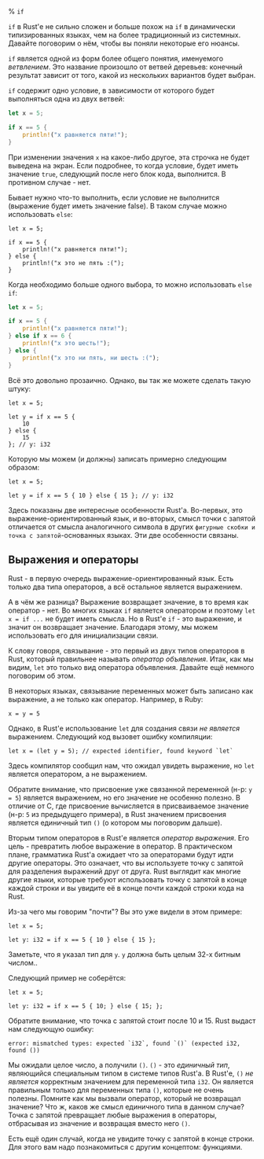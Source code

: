 % `if`

`if` в Rust'е не сильно сложен и больше похож на `if` в динамически 
типизированных языках, чем на более традиционный из системных. Давайте 
поговорим о нём, чтобы вы поняли некоторые его нюансы.

`if` является одной из форм более общего понятия, именуемого *ветвлением*.
Это название произошло от ветвей деревьев: конечный результат зависит от того, 
какой из нескольких вариантов будет выбран.

`if` содержит одно условие, в зависимости от которого будет выполняться одна из 
двух ветвей:

```rust
let x = 5;

if x == 5 {
    println!("x равняется пяти!");
}
```

При изменении значения `x` на какое-либо другое, эта строчка не будет выведена 
на экран.
Если подробнее, то когда условие, будет иметь значение `true`, следующий после 
него блок кода, выполнится. В противном случае - нет.

Бывает нужно что-то выполнить, если условие не выполнится (выражение будет иметь 
значение false). В таком случае можно использовать `else`:

```{rust}
let x = 5;

if x == 5 {
    println!("x равняется пяти!");
} else {
    println!("x это не пять :(");
}
```

Когда необходимо больше одного выбора, то можно использовать `else if`:

```rust
let x = 5;

if x == 5 {
    println!("x равняется пяти!");
} else if x == 6 {
    println!("x это шесть!");
} else {
    println!("x это ни пять, ни шесть :(");
}
```

Всё это довольно прозаично. Однако, вы так же можете сделать такую штуку:

```{rust}
let x = 5;

let y = if x == 5 {
    10
} else {
    15
}; // y: i32
```

Которую мы можем (и должны) записать примерно следующим образом:

```{rust}
let x = 5;

let y = if x == 5 { 10 } else { 15 }; // y: i32
```

Здесь показаны две интересные особенности Rust'а. Во-первых, это выражение-ориентированный 
язык, и во-вторых, смысл точки с запятой отличается от смысла аналогичного символа 
в других `фигурные скобки и точка с запятой`-основанных языках. Эти две 
особенности связаны.

## Выражения и операторы

Rust - в первую очередь выражение-ориентированный язык. Есть только два типа
операторов, а всё остальное является выражением.

А в чём же разница? Выражение возвращает значение, в то время как оператор - нет.
Во многих языках `if` является оператором и поэтому `let x = if ...` не будет 
иметь смысла. Но в Rust'е `if` - это выражение, и значит он возвращает значение. 
Благодаря этому, мы можем использовать его для инициализации связи.

К слову говоря, связывание - это первый из двух типов операторов в Rust, который
правильнее называть *оператор объявления*. Итак, как мы видим, `let` это только 
вид оператора объявления. Давайте ещё немного поговорим об этом.

В некоторых языках, связывание переменных может быть записано как выражение, а не
только как оператор. Например, в Ruby:

```{ruby}
x = y = 5
```

Однако, в Rust'е использование `let` для создания связи _не является_ выражением.
Следующий код вызовет ошибку компиляции:

```{ignore}
let x = (let y = 5); // expected identifier, found keyword `let`
```

Здесь компилятор сообщил нам, что ожидал увидеть выражение, но `let` является 
оператором, а не выражением.

Обратите внимание, что присвоение уже связанной переменной (н-р: `y = 5`) является
выражением, но его значение не особенно полезно. В отличие от C, где присвоение
вычисляется в присваиваемое значение (н-р: `5` из предыдущего примера), в Rust
значением присвоения является единичный тип `()` (о котором мы поговорим дальше).

Вторым типом операторов в Rust'е является *оператор выражения*. Его цель - превратить
любое выражение в оператор. В практическом плане, грамматика Rust'а ожидает что 
за операторами будут идти другие операторы. Это означает, что вы используете 
точку с запятой для разделения выражений друг от друга. Rust выглядит как многие 
другие языки, которые требуют использовать точку с запятой в конце каждой строки
и вы увидите её в конце почти каждой строки кода на Rust.

Из-за чего мы говорим "почти"? Вы это уже видели в этом примере:

```{rust}
let x = 5;

let y: i32 = if x == 5 { 10 } else { 15 };
```

Заметьте, что я указал тип для `y`. `y` должна быть целым 32-х битным числом..

Следующий пример не соберётся:

```{ignore}
let x = 5;

let y: i32 = if x == 5 { 10; } else { 15; };
```

Обратите внимание, что точка с запятой стоит после 10 и 15. Rust выдаст нам 
следующую ошибку:

```text
error: mismatched types: expected `i32`, found `()` (expected i32, found ())
```

Мы ожидали целое число, а получили `()`. `()` - это *единичный тип*, являющийся
специальным типом в системе типов Rust'а. В Rust'е, `()` _не является_ корректным 
значением для переменной типа `i32`. Он является правильным только для переменных 
типа `()`, которые не очень полезны. Помните как мы вызвали оператор, который не 
возвращал значение? Что ж, каков же смысл единичного типа в данном случае?
Точка с запятой превращает любые выражения в операторы, отбрасывая из значение 
и возвращая вместо него `()`.

Есть ещё один случай, когда не увидите точку с запятой в конце строки. Для этого
вам надо познакомиться с другим концептом: функциями.
